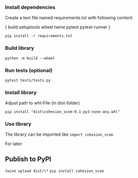### Install dependencies

Create a text file named requirements.txt with following content:

{
build
setuptools
wheel
twine
pytest
pytest-runner
}

`pip install -r requirements.txt`

### Build library

`python -m build --wheel`

### Run tests (optional)

`pytest tests/tests.py`

### Install library

Adjust path to whl-File (in dist-folder)

`pip install "dist\cohesion_scom-0.1-py3-none-any.whl"`

### Use library

The library can be imported like `import cohesion_scom`

For later:

## Publish to PyPI

`twine upload dist/\*`
`pip install cohesion_scom`

